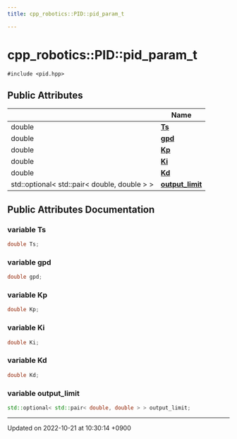 ```yaml
---
title: cpp_robotics::PID::pid_param_t

---
```


# cpp_robotics::PID::pid_param_t






`#include <pid.hpp>`

## Public Attributes

|                | Name           |
| -------------- | -------------- |
| double | **[Ts](/cpp_robotics/doxybook/Classes/structcpp__robotics_1_1PID_1_1pid__param__t/#variable-ts)**  |
| double | **[gpd](/cpp_robotics/doxybook/Classes/structcpp__robotics_1_1PID_1_1pid__param__t/#variable-gpd)**  |
| double | **[Kp](/cpp_robotics/doxybook/Classes/structcpp__robotics_1_1PID_1_1pid__param__t/#variable-kp)**  |
| double | **[Ki](/cpp_robotics/doxybook/Classes/structcpp__robotics_1_1PID_1_1pid__param__t/#variable-ki)**  |
| double | **[Kd](/cpp_robotics/doxybook/Classes/structcpp__robotics_1_1PID_1_1pid__param__t/#variable-kd)**  |
| std::optional< std::pair< double, double > > | **[output_limit](/cpp_robotics/doxybook/Classes/structcpp__robotics_1_1PID_1_1pid__param__t/#variable-output-limit)**  |

## Public Attributes Documentation

### variable Ts

```cpp
double Ts;
```


### variable gpd

```cpp
double gpd;
```


### variable Kp

```cpp
double Kp;
```


### variable Ki

```cpp
double Ki;
```


### variable Kd

```cpp
double Kd;
```


### variable output_limit

```cpp
std::optional< std::pair< double, double > > output_limit;
```


-------------------------------

Updated on 2022-10-21 at 10:30:14 +0900